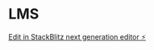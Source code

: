 # LMS

[Edit in StackBlitz next generation editor ⚡️](https://stackblitz.com/~/github.com/Nandarathana/LMS)